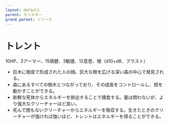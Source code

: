 ```yaml
---
layout: default
parent: モンスター
grand_parent: リソース
---
```


# トレント

10HP、3アーマー、15頑健、3敏捷、12意思、根（d10+d8、ブラスト）

- 巨木に樹皮で形成された人の顔。巨大な根を広げる深い森の中心で発見される。
- 森にあるすべての樹木とつながっており、その成長をコントロールし、枝を動かすことができる。
- 新鮮な死体からエネルギーを排出することで捕食する。量は問わないが、より強大なクリーチャーほど良い。
- 死んで間もないクリーチャーからエネルギーを吸収する。生きたときのクリーチャーが強ければ強いほど、トレントはエネルギーを得ることができる。
